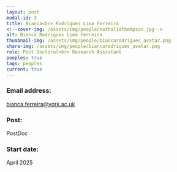 ```yaml
---
layout: post
modal-id: 3
title: Bianca<br> Rodrigues Lima Ferreira
<!--cover-img: /assets/img/people/nathaliathompson.jpg-->
alt: Bianca Rodrigues Lima Ferreira
thumbnail-img: /assets/img/people/biancarodrigues_avatar.png
share-img: /assets/img/people/biancarodrigues_avatar.png
role: Post Doctoral<br> Research Assistant
peoples: true
tags: peoples
current: true
---
```


### Email address: 

bianca.ferreira@york.ac.uk

### Post: 

PostDoc

### Start date: 

April 2025   
